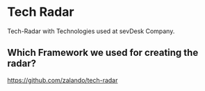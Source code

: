 # Tech Radar

Tech-Radar with Technologies used at sevDesk Company.

## Which Framework we used for creating the radar?

<https://github.com/zalando/tech-radar>
